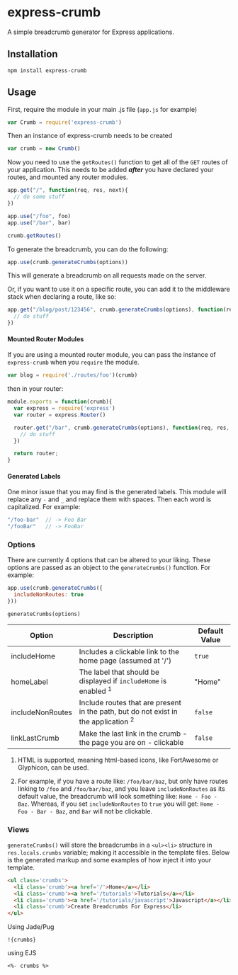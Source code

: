 # express-crumb

A simple breadcrumb generator for Express applications.

## Installation
```
npm install express-crumb
```

## Usage
First, require the module in your main .js file (`app.js` for example)
```js
var Crumb = require('express-crumb')
```

Then an instance of express-crumb needs to be created

```js
var crumb = new Crumb()
```

Now you need to use the `getRoutes()` function to get all of the `GET` routes of your application.
This needs to be added ***after*** you have declared your routes, and mounted any router modules.

```js
app.get("/", function(req, res, next){
  // do some stuff
})

app.use("/foo", foo)
app.use("/bar", bar)

crumb.getRoutes()
```

To generate the breadcrumb, you can do the following:
```js
app.use(crumb.generateCrumbs(options))
```

This will generate a breadcrumb on all requests made on the server.

Or, if you want to use it on a specific route, you can add it to the middleware stack when declaring a route, like so:
```js
app.get("/blog/post/123456", crumb.generateCrumbs(options), function(req, res, next){
  // do stuff
})
```

#### Mounted Router Modules

If you are using a mounted router module, you can pass the instance of `express-crumb` when you `require` the module.
```js
var blog = require('./routes/foo')(crumb)
```

then in your router:
```js
module.exports = function(crumb){
  var express = require('express')
  var router = express.Router()

  router.get("/bar", crumb.generateCrumbs(options), function(req, res, next){
    // do stuff
  })

  return router;
}
```

#### Generated Labels
One minor issue that you may find is the generated labels. This module will replace any `-` and `_` and replace them with spaces. Then each word is capitalized. For example:

```js
"/foo-bar"  // -> Foo Bar
"/fooBar"   // -> FooBar
```

### Options
There are currently 4 options that can be altered to your liking. These options are passed as an object to the `generateCrumbs()` function. For example:

```js
app.use(crumb.generateCrumbs({
  includeNonRoutes: true
}))
```

`generateCrumbs(options)`

| Option | Description | Default Value |
| --- | --- | --- |
| includeHome | Includes a clickable link to the home page (assumed at '/') | `true` |
| homeLabel | The label that should be displayed if `includeHome` is enabled <sup>1</sup> | "Home" |
| includeNonRoutes | Include routes that are present in the path, but do not exist in the application <sup>2</sup> | `false` |
| linkLastCrumb | Make the last link in the crumb - the page you are on - clickable | `false` |

1. HTML is supported, meaning html-based icons, like FortAwesome or Glyphicon, can be used.

2. For example, if you have a route like: `/foo/bar/baz`, but only have routes linking to `/foo` and `/foo/bar/baz`, and you leave `includeNonRoutes` as its default value, the breadcrumb will look something like: `Home - Foo - Baz`. Whereas, if you set `includeNonRoutes` to `true` you will get: `Home - Foo - Bar - Baz`, and `Bar` will not be clickable.

### Views
`generateCrumbs()` will store the breadcrumbs in a `<ul><li>` structure in  `res.locals.crumbs` variable; making it accessible in the template files. Below is the generated markup and some examples of how inject it into your template.

```html
<ul class='crumbs'>
  <li class='crumb'><a href='/'>Home</a></li>
  <li class='crumb'><a href='/tutorials'>Tutorials</a></li>
  <li class='crumb'><a href='/tutorials/javascript'>Javascript</a></li>
  <li class='crumb'>Create Breadcrumbs For Express</li>
</ul>
```

Using Jade/Pug
```jade
!{crumbs}
```

using EJS
```ejs
<%- crumbs %>
```
